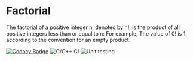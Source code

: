 # Factorial
The factorial of a positive integer n, denoted by n!, is the product of all positive integers less than or equal to n: For example, The value of 0! is 1, according to the convention for an empty product.

[![Codacy Badge](https://app.codacy.com/project/badge/Grade/197c10f38aae4f7ea58120beabc52695)](https://www.codacy.com/manual/stepin104794/Factorial?utm_source=github.com&amp;utm_medium=referral&amp;utm_content=stepin104794/Factorial&amp;utm_campaign=Badge_Grade) 
![C/C++ CI](https://github.com/stepin104794/Factorial/workflows/C/C++%20CI/badge.svg?branch=master)
![Unit testing](https://github.com/stepin104794/Factorial/workflows/Unit%20testing/badge.svg?branch=master)
